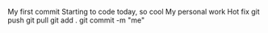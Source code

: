 My first commit
Starting to code today, so cool
My personal work
Hot fix
git push
git pull
git add .
git commit -m "me"
